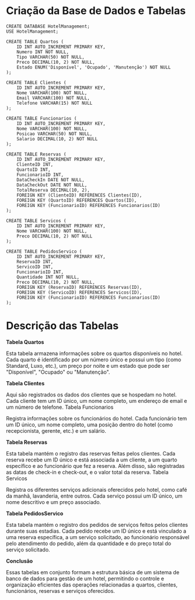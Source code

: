 # Criação da Base de Dados e Tabelas

```
CREATE DATABASE HotelManagement;
USE HotelManagement;

CREATE TABLE Quartos (
    ID INT AUTO_INCREMENT PRIMARY KEY,
    Numero INT NOT NULL,
    Tipo VARCHAR(50) NOT NULL,
    Preco DECIMAL(10, 2) NOT NULL,
    Estado ENUM('Disponível', 'Ocupado', 'Manutenção') NOT NULL
);

CREATE TABLE Clientes (
    ID INT AUTO_INCREMENT PRIMARY KEY,
    Nome VARCHAR(100) NOT NULL,
    Email VARCHAR(100) NOT NULL,
    Telefone VARCHAR(15) NOT NULL
);

CREATE TABLE Funcionarios (
    ID INT AUTO_INCREMENT PRIMARY KEY,
    Nome VARCHAR(100) NOT NULL,
    Posicao VARCHAR(50) NOT NULL,
    Salario DECIMAL(10, 2) NOT NULL
);

CREATE TABLE Reservas (
    ID INT AUTO_INCREMENT PRIMARY KEY,
    ClienteID INT,
    QuartoID INT,
    FuncionarioID INT,
    DataCheckIn DATE NOT NULL,
    DataCheckOut DATE NOT NULL,
    TotalReserva DECIMAL(10, 2),
    FOREIGN KEY (ClienteID) REFERENCES Clientes(ID),
    FOREIGN KEY (QuartoID) REFERENCES Quartos(ID),
    FOREIGN KEY (FuncionarioID) REFERENCES Funcionarios(ID)
);

CREATE TABLE Servicos (
    ID INT AUTO_INCREMENT PRIMARY KEY,
    Nome VARCHAR(100) NOT NULL,
    Preco DECIMAL(10, 2) NOT NULL
);

CREATE TABLE PedidosServico (
    ID INT AUTO_INCREMENT PRIMARY KEY,
    ReservaID INT,
    ServicoID INT,
    FuncionarioID INT,
    Quantidade INT NOT NULL,
    Preco DECIMAL(10, 2) NOT NULL,
    FOREIGN KEY (ReservaID) REFERENCES Reservas(ID),
    FOREIGN KEY (ServicoID) REFERENCES Servicos(ID),
    FOREIGN KEY (FuncionarioID) REFERENCES Funcionarios(ID)
);
```

# Descrição das Tabelas

**Tabela Quartos**

Esta tabela armazena informações sobre os quartos disponíveis no hotel. Cada quarto é identificado por um número único e possui um tipo (como Standard, Luxo, etc.), um preço por noite e um estado que pode ser "Disponível", "Ocupado" ou "Manutenção".

**Tabela Clientes**

Aqui são registrados os dados dos clientes que se hospedam no hotel. Cada cliente tem um ID único, um nome completo, um endereço de email e um número de telefone.
Tabela Funcionarios

Registra informações sobre os funcionários do hotel. Cada funcionário tem um ID único, um nome completo, uma posição dentro do hotel (como recepcionista, gerente, etc.) e um salário.

**Tabela Reservas**

Esta tabela mantém o registro das reservas feitas pelos clientes. Cada reserva recebe um ID único e está associada a um cliente, a um quarto específico e ao funcionário que fez a reserva. Além disso, são registradas as datas de check-in e check-out, e o valor total da reserva.
Tabela Servicos

Registra os diferentes serviços adicionais oferecidos pelo hotel, como café da manhã, lavanderia, entre outros. Cada serviço possui um ID único, um nome descritivo e um preço associado.

**Tabela PedidosServico**

Esta tabela mantém o registro dos pedidos de serviços feitos pelos clientes durante suas estadias. Cada pedido recebe um ID único e está vinculado a uma reserva específica, a um serviço solicitado, ao funcionário responsável pelo atendimento do pedido, além da quantidade e do preço total do serviço solicitado.

**Conclusão**

Essas tabelas em conjunto formam a estrutura básica de um sistema de banco de dados para gestão de um hotel, permitindo o controle e organização eficientes das operações relacionadas a quartos, clientes, funcionários, reservas e serviços oferecidos.

